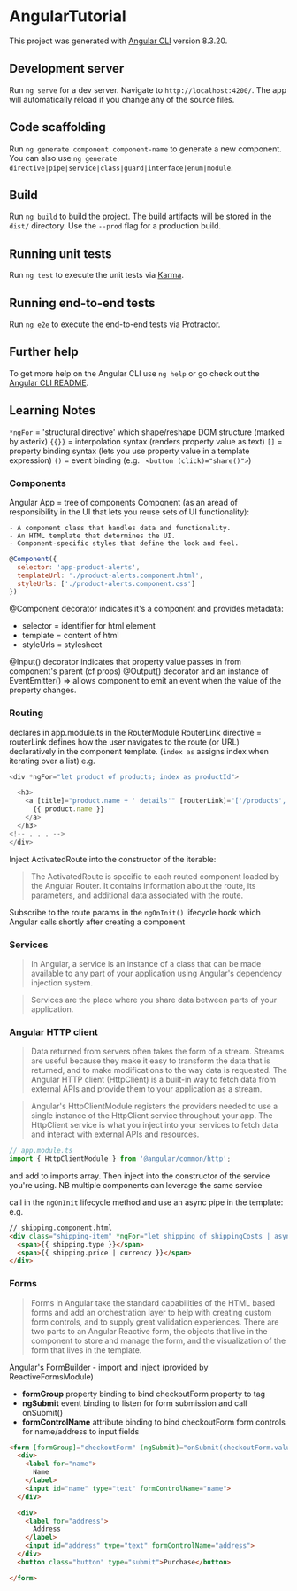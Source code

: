 # AngularTutorial

This project was generated with [Angular CLI](https://github.com/angular/angular-cli) version 8.3.20.

## Development server

Run `ng serve` for a dev server. Navigate to `http://localhost:4200/`. The app will automatically reload if you change any of the source files.

## Code scaffolding

Run `ng generate component component-name` to generate a new component. You can also use `ng generate directive|pipe|service|class|guard|interface|enum|module`.

## Build

Run `ng build` to build the project. The build artifacts will be stored in the `dist/` directory. Use the `--prod` flag for a production build.

## Running unit tests

Run `ng test` to execute the unit tests via [Karma](https://karma-runner.github.io).

## Running end-to-end tests

Run `ng e2e` to execute the end-to-end tests via [Protractor](http://www.protractortest.org/).

## Further help

To get more help on the Angular CLI use `ng help` or go check out the [Angular CLI README](https://github.com/angular/angular-cli/blob/master/README.md).

## Learning Notes
`*ngFor` = 'structural directive' which shape/reshape DOM structure (marked by asterix)
`{{}}` = interpolation syntax (renders property value as text)
`[]` = property binding syntax (lets you use property value in a template expression)
`()` = event binding (e.g. ` <button (click)="share()">`)

### Components
Angular App = tree of components
Component (as an aread of responsibility in the UI that lets you reuse sets of UI functionality):

    - A component class that handles data and functionality.
    - An HTML template that determines the UI. 
    - Component-specific styles that define the look and feel.

```javascript
@Component({
  selector: 'app-product-alerts',
  templateUrl: './product-alerts.component.html',
  styleUrls: ['./product-alerts.component.css']
})
```
@Component decorator indicates it's a component and provides metadata:
- selector = identifier for html element
- template = content of html
- styleUrls = stylesheet

@Input() decorator indicates that property value passes in from component's parent (cf props)
@Output() decorator and an instance of EventEmitter() => allows component to emit an event when the value of the property changes.

### Routing
declares in app.module.ts in the RouterModule
RouterLink directive =  routerLink defines how the user navigates to the route (or URL) declaratively in the component template.
(`index as` assigns index when iterating over a list)
e.g.
```javascript
<div *ngFor="let product of products; index as productId">

  <h3>
    <a [title]="product.name + ' details'" [routerLink]="['/products', productId]">
      {{ product.name }}
    </a>
  </h3>
<!-- . . . -->
</div>
```
Inject ActivatedRoute into the constructor of the iterable:

> The ActivatedRoute is specific to each routed component loaded by the Angular Router. It contains information about the route, its parameters, and additional data associated with the route.

Subscribe to the route params in the `ngOnInit()` lifecycle hook which Angular calls shortly after creating a component

### Services
> In Angular, a service is an instance of a class that can be made available to any part of your application using Angular's dependency injection system.

> Services are the place where you share data between parts of your application.

### Angular HTTP client
> Data returned from servers often takes the form of a stream. Streams are useful because they make it easy to transform the data that is returned, and to make modifications to the way data is requested. The Angular HTTP client (HttpClient) is a built-in way to fetch data from external APIs and provide them to your application as a stream.

> Angular's HttpClientModule registers the providers needed to use a single instance of the HttpClient service throughout your app. The HttpClient service is what you inject into your services to fetch data and interact with external APIs and resources.

```javascript
// app.module.ts
import { HttpClientModule } from '@angular/common/http';
```
and add to imports array. Then inject into the constructor of the service you're using.
NB multiple components can leverage the same service

call in the `ngOnInit` lifecycle method and use an async pipe in the template:
e.g.
```html
// shipping.component.html
<div class="shipping-item" *ngFor="let shipping of shippingCosts | async">
  <span>{{ shipping.type }}</span>
  <span>{{ shipping.price | currency }}</span>
</div>
```

### Forms
> Forms in Angular take the standard capabilities of the HTML based forms and add an orchestration layer to help with creating custom form controls, and to supply great validation experiences. There are two parts to an Angular Reactive form, the objects that live in the component to store and manage the form, and the visualization of the form that lives in the template.

Angular's FormBuilder - import and inject (provided by ReactiveFormsModule)

- **formGroup** property binding to bind checkoutForm property to tag
- **ngSubmit** event binding to listen for form submission and call onSubmit()
- **formControlName** attribute binding to bind checkoutForm form controls for name/address to input fields

```html
<form [formGroup]="checkoutForm" (ngSubmit)="onSubmit(checkoutForm.value)">
  <div>
    <label for="name">
      Name
    </label>
    <input id="name" type="text" formControlName="name">
  </div>

  <div>
    <label for="address">
      Address
    </label>
    <input id="address" type="text" formControlName="address">
  </div>
  <button class="button" type="submit">Purchase</button>

</form>
```
